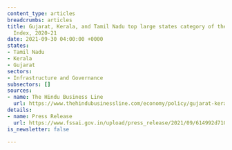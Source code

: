 ```yaml
---
content_type: articles
breadcrumbs: articles
title: Gujarat, Kerala, and Tamil Nadu top large states category of the Food Safety
  Index, 2020-21
date: 2021-09-30 04:00:00 +0000
states:
- Tamil Nadu
- Kerala
- Gujarat
sectors:
- Infrastructure and Governance
subsectors: []
sources:
- name: The Hindu Business Line
  url: https://www.thehindubusinessline.com/economy/policy/gujarat-kerala-tn-top-food-safety-index-2020-21/article36572706.ece
details:
- name: Press Release
  url: https://www.fssai.gov.in/upload/press_release/2021/09/614992d7107dePress_Release_HM_Visit_21_09_2021.pdf
is_newsletter: false

---
```

